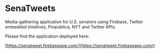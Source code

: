 # SenaTweets
Media-gathering application for U.S. senators using Firebase, Twitter embedded timelines, Propublica, NYT and Twitter APIs.

Please find the application deployed here:

[https://senatweet.firebaseapp.com/](https://senatweet.firebaseapp.com/)
